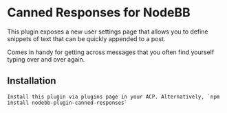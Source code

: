 # Canned Responses for NodeBB

This plugin exposes a new user settings page that allows you to define snippets of text that can be quickly appended to a post.

Comes in handy for getting across messages that you often find yourself typing over and over again.

## Installation

    Install this plugin via plugins page in your ACP. Alternatively, `npm install nodebb-plugin-canned-responses`